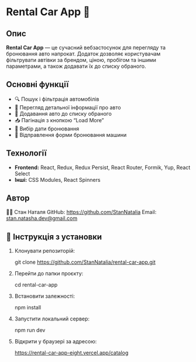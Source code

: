 # Rental Car App 🚗

## Опис

**Rental Car App** — це сучасний вебзастосунок для перегляду та бронювання авто напрокат. Додаток дозволяє користувачам фільтрувати автівки за брендом, ціною, пробігом та іншими параметрами, а також додавати їх до списку обраного.

## Основні функції

- 🔍 Пошук і фільтрація автомобілів
- 📃 Перегляд детальної інформації про авто
- 💙 Додавання авто до списку обраного
- 📥 Пагінація з кнопкою “Load More”
- 📅 Вибір дати бронювання
- 🌙 Відправлення форми бронювання машини

## Технології

- **Frontend:** React, Redux, Redux Persist, React Router, Formik, Yup, React Select
- **Інші:** CSS Modules, React Spinners

## Автор

👩‍💻 Стан Наталя
GitHub: https://github.com/StanNatalia
Email: stan.natasha.dev@gmail.com

## 🔧 Інструкція з установки

1. Клонувати репозиторій:

   git clone https://github.com/StanNatalia/rental-car-app.git

2. Перейти до папки проєкту:

   cd rental-car-app

3. Встановити залежності:

   npm install

4. Запустити локальний сервер:

   npm run dev

5. Відкрити у браузері за адресою:

   https://rental-car-app-eight.vercel.app/catalog
